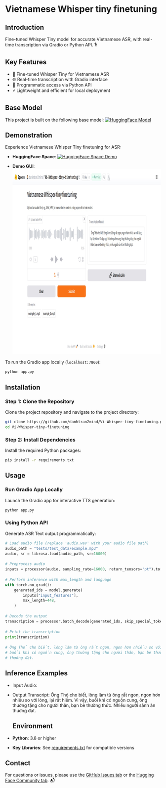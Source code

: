 # Vietnamese Whisper tiny finetuning

## Introduction
Fine-tuned Whisper Tiny model for accurate Vietnamese ASR, with real-time transcription via Gradio or Python API. 🎙️

## Key Features
- 🎤 Fine-tuned Whisper Tiny for Vietnamese ASR
- 🌐 Real-time transcription with Gradio interface
- 🐍 Programmatic access via Python API
- ⚡ Lightweight and efficient for local deployment

## Base Model
This project is built on the following base model: [![HuggingFace Model](https://img.shields.io/badge/HuggingFace-openai%2Fwhisper--tiny-yellow?style=flat&logo=huggingface)](https://huggingface.co/openai/whisper-tiny)

## Demonstration
Experience Vietnamese Whisper Tiny finetuning for ASR:  
- **HuggingFace Space**: [![HuggingFace Space Demo](https://img.shields.io/badge/HuggingFace-danhtran2mind%2FVi--Whisper--tiny--finetuning-yellow?style=flat&logo=huggingface)](https://huggingface.co/spaces/danhtran2mind/Vi-Whisper-tiny-finetuning)  

- **Demo GUI**:  
  <img src="./assets/gradio_app_demo.jpg" alt="Gradio Demo" height="600">

To run the Gradio app locally (`localhost:7860`):  
```bash
python app.py
```

## Installation

### Step 1: Clone the Repository
Clone the project repository and navigate to the project directory:  
```bash
git clone https://github.com/danhtran2mind/Vi-Whisper-tiny-finetuning.git
cd Vi-Whisper-tiny-finetuning
```

### Step 2: Install Dependencies
Install the required Python packages:  
```bash
pip install -r requirements.txt
```

## Usage

### Run Gradio App Locally
Launch the Gradio app for interactive TTS generation:  
```bash
python app.py
```

### Using Python API
Generate ASR Text output programmatically:  
```python
# Load audio file (replace 'audio.wav' with your audio file path)
audio_path = "tests/test_data/example.mp3"
audio, sr = librosa.load(audio_path, sr=16000)

# Preprocess audio
inputs = processor(audio, sampling_rate=16000, return_tensors="pt").to(device)

# Perform inference with max_length and language
with torch.no_grad():
    generated_ids = model.generate(
        inputs["input_features"],
        max_length=448,
    )

# Decode the output
transcription = processor.batch_decode(generated_ids, skip_special_tokens=True)[0]

# Print the transcription
print(transcription)

# Ông Thỏ cho biết, lòng làm từ ông rất ngon, ngon hơn nhiều so với lòng, lại rất hiếm. Vì vậy, 
# buổi khi có nguồn cung, ông thường tặng cho người thân, bạn bè thường thức. Nhiều người sành ăn 
# thường đạt.
```


## Inference Examples

- Input Audio:

- Output Transcript:
  Ông Thỏ cho biết, lòng làm từ ông rất ngon, ngon hơn nhiều so với lòng, lại rất hiếm. Vì vậy, 
  buổi khi có nguồn cung, ông thường tặng cho người thân, bạn bè thường thức. Nhiều người sành ăn 
  thường đạt.

  ## Environment
- **Python**: 3.8 or higher
- **Key Libraries**: See [requirements.txt](requirements.txt) for compatible versions

## Contact
For questions or issues, please use the [GitHub Issues tab](https://github.com/danhtran2mind/Vi-Whisper-tiny-finetuning/issues) or the [Hugging Face Community tab](https://huggingface.co/spaces/danhtran2mind/Vi-Whisper-tiny-finetuning/discussions). 📬


